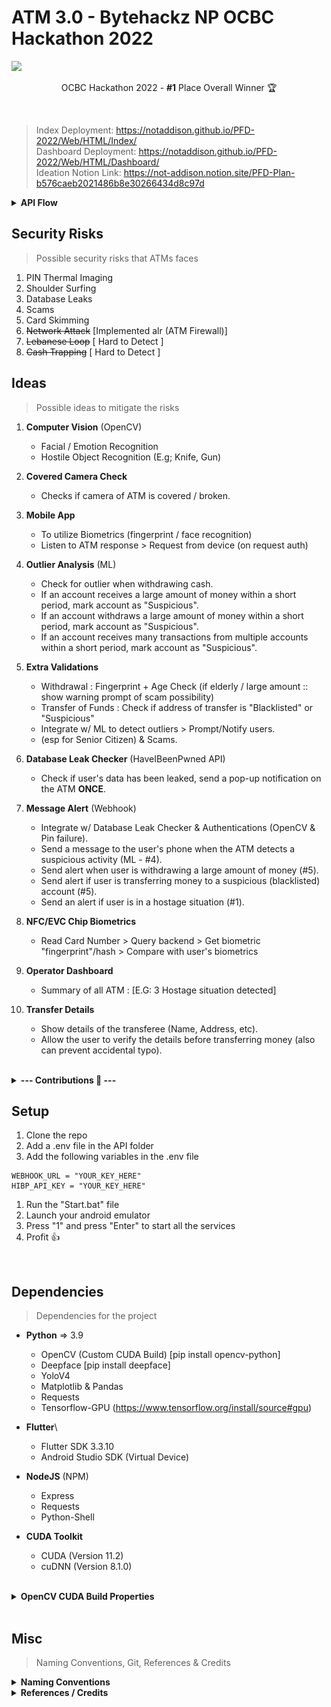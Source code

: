 # ATM 3.0 - Bytehackz NP OCBC Hackathon 2022

<img src="Assets/README/Banner.png">
<p align="center">
  OCBC Hackathon 2022 - <b>#1</b> Place Overall Winner 🏆
</p>
<br>

> Index Deployment: https://notaddison.github.io/PFD-2022/Web/HTML/Index/ <br>
> Dashboard Deployment: https://notaddison.github.io/PFD-2022/Web/HTML/Dashboard/ <br>
> Ideation Notion Link: https://not-addison.notion.site/PFD-Plan-b576caeb2021486b8e30266434d8c97d <br>

<details>
<summary><b>API Flow</b></summary>
API Documentation: https://github.com/NotAddison/PFD-2022/blob/main/API/README.md <br>
<img src="Assets\README\APIFlow.jpg" width="800">
<br><br>
</details>

## Security Risks
> Possible security risks that ATMs faces
1. PIN Thermal Imaging
2. Shoulder Surfing
3. Database Leaks
4. Scams
5. Card Skimming
6. ~~Network Attack~~ [Implemented alr (ATM Firewall)]
7. ~~Lebanese Loop~~ [ Hard to Detect ]
8. ~~Cash Trapping~~ [ Hard to Detect ]

## Ideas
> Possible ideas to mitigate the risks
1. **Computer Vision** (OpenCV)
   - Facial / Emotion Recognition
   - Hostile Object Recognition (E.g; Knife, Gun)


2. **Covered Camera Check**
   - Checks if camera of ATM is covered / broken.


3. **Mobile App**
   - To utilize Biometrics (fingerprint / face recognition)
   - Listen to ATM response > Request from device (on request auth)


4. **Outlier Analysis** (ML)
   - Check for outlier when withdrawing cash.
   - If an account receives a large amount of money within a short period, mark account as "Suspicious".
   - If an account withdraws a large amount of money within a short period, mark account as "Suspicious".
   - If an account receives many transactions from multiple accounts within a short period, mark account as "Suspicious".

5. **Extra Validations**
   - Withdrawal : Fingerprint + Age Check (if elderly / large amount :: show warning prompt of scam possibility)
   - Transfer of Funds : Check if address of transfer is "Blacklisted" or "Suspicious"
   - Integrate w/ ML to detect outliers > Prompt/Notify users.
   - (esp for Senior Citizen) & Scams.

6. **Database Leak Checker** (HaveIBeenPwned API)
   - Check if user's data has been leaked, send a pop-up notification on the ATM **ONCE**.

7. **Message Alert** (Webhook)
   - Integrate w/ Database Leak Checker & Authentications (OpenCV & Pin failure).
   - Send a message to the user's phone when the ATM detects a suspicious activity (ML - #4).
   - Send alert when user is withdrawing a large amount of money (#5).
   - Send alert if user is transferring money to a suspicious (blacklisted) account (#5).
   - Send an alert if user is in a hostage situation (#1).

8.  **NFC/EVC Chip Biometrics**
       - Read Card Number > Query backend > Get biometric "fingerprint"/hash > Compare with user's biometrics
  
9.  **Operator Dashboard** 
      - Summary of all ATM : [E.G: 3 Hostage situation detected]

10. **Transfer Details**
      - Show details of the transferee (Name, Address, etc).
      - Allow the user to verify the details before transferring money (also can prevent accidental typo).



<br>
<details>
<summary><b>--- Contributions 👤 ---</b></summary>
<b>Addison (@NotAddison)</b><br>
<li>Brainstorm & Ideation </li>
<li>API (NodeJS) </li>
<li>NodeJS API </li>
<li> Hostage Situation Detection (Computer Vision) </li>
<li> Broken/Covered Camera Detection </li>
<li> Discord (SMS) Webhooks </li>
<li> Flutter Mobile App (For auth) </li>
<li> Pin & Biometric Authentication </li>
<li> ATM Transfer Details </li>
<li> Assisted in other features (Toast Message, Website HTML Refactor, Breach Check) </li>
<li>UI Wireframe Design </li>
<li>Assisted in Dashboard Pages (all HTML pages) </li>
<li>Staff Authentication </li>
<li>Live Activity Logs (UI & Functions) </li>
<li>ATM Status (Online/Offline) </li>
<li>Live ATM Information (User & Machine) </li>
<li>Live ATM Camera Feed </li>
<li>Edit ATM User Information </li>
<li>Assisted in ATM Broadcast System (UI & Functions) </li>

<br>
<b>Paul (@realelongatedmusket)</b><br>
<li>Brainstorming & Ideation </li>
<li>UI Wireframe Design </li>
<li>All Website Pages (HTML & CSS) </li>
<li>Toast Notification (HTML & CSS) </li>
<li>Machine Learning (Data Cleaning & Preparation) </li>
<li>Outlier Analysis </li>
<li>Assisted in other features (Data creation) </li>
<li>Force Logout (Functions) </li>

<br>
<b>Fredor (@Lunebun)</b><br>
<li>Brainstorming & Ideation </li>
<li>Extra Validations (Blacklist Popup) </li>
<li>Extra Validations (Elderly Banner) </li>
<li>ATM Main UI </li>
<li>Dashboard Graph  </li>

<br>
<b>Jia Hau (@JiaHauHau)</b><br>
<li>Brainstorming & Ideation </li>
<li>Email Breach check </li>
<li>Breach Pop up </li>
<li>Dashboard Main UI </li>
<li>Broadcast Pop up </li>

<br>
<b>Haziq (@haziqakid)</b><br>
<li>Brainstorming & Ideation </li>
<li>Ideation </li>
<li>Outlier Analysis [data scraping] </li>
<li>Research camera app to use </li>
<li>Login UI </li>

<br>
</details>

## Setup
1. Clone the repo
2. Add a .env file in the API folder
3. Add the following variables in the .env file
```
WEBHOOK_URL = "YOUR_KEY_HERE"
HIBP_API_KEY = "YOUR_KEY_HERE"
```
1. Run the "Start.bat" file
2. Launch your android emulator
3. Press "1" and press "Enter" to start all the services
4. Profit 👍
<br>

## Dependencies
> Dependencies for the project
- **Python** => 3.9
  - OpenCV (Custom CUDA Build) [pip install opencv-python]
  - Deepface [pip install deepface]
  - YoloV4
  - Matplotlib & Pandas
  - Requests
  - Tensorflow-GPU (https://www.tensorflow.org/install/source#gpu)

- **Flutter**\
  - Flutter SDK 3.3.10
  - Android Studio SDK (Virtual Device)

- **NodeJS** (NPM)
  - Express
  - Requests
  - Python-Shell
  
- **CUDA Toolkit**
  - CUDA (Version 11.2)
  - cuDNN (Version 8.1.0)

<br>
<details>
<summary><b>OpenCV CUDA Build Properties</b></summary>
- CMAKE Options: <br>
- (optional) PYTHON3_PACKAGE_PATH <br>
- WITH_CUDA <br>
- BUILD_opencv_dnn <br>
- OPENCV_DNN_CUDA <br>
- ENABLE_FAST_MATH <br>
- BUILD_opencv_world <br>
- OPENCV_EXTRA_MODULES_PATH (set path to opencv contrib folder "contrib/modules") <br>
- (AFTER CONGIRUATION) <br>
- CUDA_FAST_MATH <br>
- CUDA_ARCH_BIN (set gpu architechture: https://en.wikipedia.org/wiki/CUDA)
- config (set to Release)
<br><br>
</details>
<br>

## Misc
> Naming Conventions, Git, References & Credits

<details>
<summary><b>Naming Conventions</b></summary>
- <b>Commits</b> : https://www.freecodecamp.org/news/writing-good-commit-messages-a-practical-guide/ <br>
- <b>Functions</b> : PascalCase, Function names start with a capital letter. (E.g: ParseJson()) <br>
- <b>Variables</b>: camelCase or Hungarian Notation. (E.g: isValid or **b**IsValid)<br>
- <b>Constants</b>: All uppercase. (E.g: const int MAX_SIZE = 100;)<br>
- <b>Classes</b>: PascalCase, Class names start with a capital letter. (E.g: class MyClass)<br>
- <b>Asset Files</b>: PascalCase, File names start with a capital letter. (E.g: MyFile.txt)<br>
- <b>Script Files</b>: PascalCase or snake_case, File names start with a lowercase letter. (E.g: my_script.py or MyScript.py)<br>

- **References**: 
- > Coding Practices: https://curc.readthedocs.io/en/latest/programming/coding-best-practices.html
</details>

<details>
<summary><b>References / Credits</b></summary>
- UX of digital randomized Numberpad : https://uxpajournal.org/usability-evaluation-of-randomized-keypad/<br>
- HaveIBeenPwned API: https://haveibeenpwned.com/API/v3 <br>
</details>
